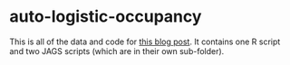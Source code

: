 # auto-logistic-occupancy

This is all of the data and code for [this blog post](https://masonfidino.com/autologistic_occupancy_model/). It contains one R script and two JAGS scripts (which are in their own sub-folder).
